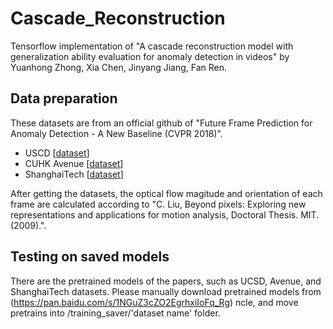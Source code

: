 # Cascade_Reconstruction
Tensorflow implementation of "A cascade reconstruction model with generalization ability evaluation for anomaly detection in videos" by Yuanhong Zhong, Xia Chen, Jinyang Jiang, Fan Ren.

## Data preparation
These datasets are from an official github of "Future Frame Prediction for Anomaly Detection - A New Baseline (CVPR 2018)".
* USCD [[dataset](https://github.com/StevenLiuWen/ano_pred_cvpr2018)]
* CUHK Avenue [[dataset](https://github.com/StevenLiuWen/ano_pred_cvpr2018)]
* ShanghaiTech [[dataset](https://github.com/StevenLiuWen/ano_pred_cvpr2018)]
 
After getting the datasets, the optical flow magitude and orientation of each frame are calculated according to "C. Liu, Beyond pixels: Exploring new representations and applications for motion analysis, Doctoral Thesis. MIT. (2009).".

## Testing on saved models
There are the pretrained models of the papers, such as UCSD, Avenue, and ShanghaiTech datasets. Please manually download pretrained models from (https://pan.baidu.com/s/1NGuZ3cZO2EgrhxiIoFq_Rg) ncle, and move pretrains into /training_saver/'dataset name' folder.

